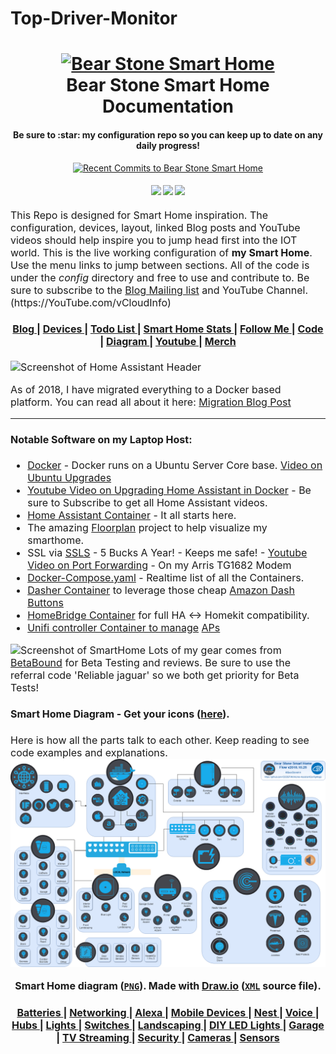 # Top-Driver-Monitor
<h1 align="center">
  <a name="logo" href="https://www.vCloudInfo.com/tag/iot"><img src="https://gridfiti.com/wp-content/uploads/2020/06/Gridfiti_Blog_20-06_MacScreensavers_2_Analog.jpg" alt="Bear Stone Smart Home" width="200"></a>
  <br>
  Bear Stone Smart Home Documentation
</h1>
<h4 align="center">Be sure to :star: my configuration repo so you can keep up to date on any daily progress!</h4>
<p align="center"><a align="center" target="_blank" href="https://vcloudinfo.us12.list-manage.com/subscribe?u=45cab4343ffdbeb9667c28a26&id=e01847e94f"><img src="https://feeds.feedburner.com/RecentCommitsToBearStoneHA.1.gif" alt="Recent Commits to Bear Stone Smart Home" style="border:0"></a></p>
<div align="center">
  <h4>
    <a href="https://github.com/CCOSTAN/Home-AssistantConfig/stargazers"><img src="https://img.shields.io/github/stars/CCOSTAN/Home-AssistantConfig.svg?style=plasticr"/></a>
    <a href="https://github.com/CCOSTAN/Home-AssistantConfig/commits/master"><img src="https://img.shields.io/github/last-commit/CCOSTAN/Home-AssistantConfig.svg?style=plasticr"/></a>
        <a href="https://github.com/CCOSTAN/Home-AssistantConfig/commits/master"><img src="https://img.shields.io/github/commit-activity/y/CCOSTAN/Home-AssistantConfig.svg?style=plasticr"/></a>

  </h4>
</div>
<p><font size="3">
This Repo is designed for Smart Home inspiration.  The configuration, devices, layout, linked Blog posts and YouTube videos should help inspire you to jump head first into the IOT world.  This is the live working configuration of <strong>my Smart Home</strong>. Use the menu links to jump between sections.  All of the code is under the <em>config</em> directory and free to use and contribute to.  Be sure to subscribe to the <a href="https://eepurl.com/dmXFYz">Blog Mailing list</a> and YouTube Channel. (https://YouTube.com/vCloudInfo)</p>
<div align="center"><a name="menu"></a>
  <h4>
    <a href="https://www.vCloudInfo.com/tag/iot">
      Blog
    </a>
    <span> | </span>
    <a href="https://github.com/CCOSTAN/Home-AssistantConfig#devices">
      Devices
    </a>
    <span> | </span>
    <a href="https://github.com/CCOSTAN/Home-AssistantConfig/issues?q=is%3Aissue+is%3Aopen+sort%3Aupdated-desc">
      Todo List
    </a>
    <span> | </span>
    <a href="https://twitter.com/BearStoneHA">
      Smart Home Stats
    </a>
    <span> | </span>
    <a href="https://www.vcloudinfo.com/click-here">
      Follow Me
    </a>
    <span> | </span>
    <a href="https://github.com/CCOSTAN/Home-AssistantConfig/tree/master/config">
      Code
    </a>
    <span> | </span>
    <a href="https://github.com/CCOSTAN/Home-AssistantConfig#diagram">
      Diagram
    </a>
    <span> | </span>
    <a href="https://youtube.com/vCloudInfo">
      Youtube
    </a>
    <span> | </span>
    <a href="https://amzn.to/2HXSx2M">
      Merch
    </a>
  </h4>
</div>

![Screenshot of Home Assistant Header](https://i.imgur.com/vjDH1LJ.png)

As of 2018, I have migrated everything to a Docker based platform.  You can read all about it here:
[Migration Blog Post](https://www.vCloudInfo.com/2018/02/journey-to-docker.html)
<hr>

#### <a name="software"></a>Notable Software on my Laptop Host:
* [Docker](https://Docker.com) - Docker runs on a Ubuntu Server Core base. [Video on Ubuntu Upgrades](https://youtu.be/w-YNtU1qtlk)
* [Youtube Video on Upgrading Home Assistant in Docker](https://youtu.be/ipatCbsY-54) - Be sure to Subscribe to get all Home Assistant videos.
* [Home Assistant Container](https://home-assistant.io/) - It all starts here.
* The amazing [Floorplan](https://github.com/pkozul/ha-floorplan) project to help visualize my smarthome.
* SSL via [SSLS](https://SSLS.com) - 5 Bucks A Year! - Keeps me safe! - [Youtube Video on Port Forwarding](https://youtu.be/y5NOP1F-xGU) - On my Arris TG1682 Modem
* [Docker-Compose.yaml](https://github.com/CCOSTAN/Docker_Support) - Realtime list of all the Containers.
* [Dasher Container](https://github.com/maddox/dasher) to leverage those cheap [Amazon Dash Buttons](https://youtu.be/rwQVe6sIi9w)
* [HomeBridge Container](https://github.com/nfarina/homebridge) for full HA <-> Homekit compatibility.
* [Unifi controller Container to manage](https://github.com/jacobalberty/unifi-docker) [APs](https://amzn.to/2mBSfE9)

![Screenshot of SmartHome](https://lh3.googleusercontent.com/-vKGF5gdz_VY/WVpP7qjsmjI/AAAAAAADVZ4/sGyiS1PjouUQxrEbWVfot6raxcElv4r-wCHMYCw/s1600/clip_image001%255B4%255D)
Lots of my gear comes from [BetaBound](https://goo.gl/0vxT8A) for Beta Testing and reviews.
Be sure to use the referral code 'Reliable jaguar' so we both get priority for Beta Tests!

#### <a name="diagram"></a>Smart Home Diagram - Get your icons (<a href="https://www.vcloudinfo.com/2018/07/the-bear-stone-home-assistant-icon.html">here</a>).
Here is how all the parts talk to each other.  Keep reading to see code examples and explanations.
![Smart Home Diagram](https://raw.githubusercontent.com/CCOSTAN/Home-AssistantConfig/master/config/www/custom_ui/floorplan/images/branding/bearstoneflow.png)

<p align="center"><strong>Smart Home diagram (<a href="https://pbs.twimg.com/media/Dg_CPwVU8AEyC2B.jpg:large"><code>PNG</code></a>). Made with <a href="https://www.draw.io/?lightbox=1&highlight=0000ff&edit=_blank&layers=1&nav=1&title=BearStoneFlow.xml#Uhttps%3A%2F%2Fraw.githubusercontent.com%2FCCOSTAN%2FDocker_Support%2Fmaster%2FBearStoneFlow.xml">Draw.io</a> (<a href="https://raw.githubusercontent.com/CCOSTAN/Docker_Support/master/BearStoneFlow.xml"><code>XML</code></a> source file).</strong></p>

<a name="devices"></a>
<div align="center">
  <h4>
    <a href="https://github.com/CCOSTAN/Home-AssistantConfig#battery">
      Batteries
    </a>
    <span> | </span>
    <a href="https://github.com/CCOSTAN/Home-AssistantConfig#networking">
      Networking
    </a>
    <span> | </span>
    <a href="https://github.com/CCOSTAN/Home-AssistantConfig#alexa">
      Alexa
    </a>
    <span> | </span>
    <a href="https://github.com/CCOSTAN/Home-AssistantConfig#mobiledevices">
      Mobile Devices
    </a>
    <span> | </span>
    <a href="https://github.com/CCOSTAN/Home-AssistantConfig#nest">
      Nest
    </a>
    <span> | </span>
    <a href="https://github.com/CCOSTAN/Home-AssistantConfig#voice">
      Voice
    </a>
    <span> | </span>
    <a href="https://github.com/CCOSTAN/Home-AssistantConfig#hubs">
      Hubs
    </a>
    <span> | </span>
    <a href="https://github.com/CCOSTAN/Home-AssistantConfig#lights">
      Lights
    </a>
    <span> | </span>
    <a href="https://github.com/CCOSTAN/Home-AssistantConfig#switches">
      Switches
    </a>
    <span> | </span>
    <a href="https://github.com/CCOSTAN/Home-AssistantConfig#landscaping">
      Landscaping
    </a>
    <span> | </span>
    <a href="https://github.com/CCOSTAN/Home-AssistantConfig#LED">
      DIY LED Lights
    </a>
    <span> | </span>
    <a href="https://github.com/CCOSTAN/Home-AssistantConfig#garage">
      Garage
    </a>
    <span> | </span>
    <a href="https://github.com/CCOSTAN/Home-AssistantConfig#TV">
      TV Streaming
    </a>
    <span> | </span>
    <a href="https://github.com/CCOSTAN/Home-AssistantConfig#security">
      Security
    </a>
    <span> | </span>
    <a href="https://github.com/CCOSTAN/Home-AssistantConfig#cameras">
      Cameras
    </a>
    <span> | </span>
    <a href="https://github.com/CCOSTAN/Home-AssistantConfig#sensors">
      Sensors
    </a>
  </h4>
</div>


